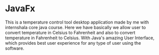 # JavaFx
This is a temperature control tool desktop application made by me with internshala core java course. Here we have basically we allow user to convert temperature in Celsius to Fahrenheit and also to convert temperature in Fahrenheit to Celsius. With Java's amazing User Interface, which provides best user experience for any type of user using the software.
